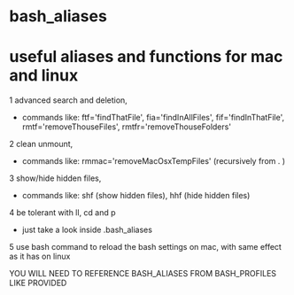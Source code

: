 bash_aliases
=============================================================
useful aliases and functions for mac and linux
=============================================================

1 advanced search and deletion, 
  - commands like: ftf='findThatFile', fia='findInAllFiles', fif='findInThatFile', rmtf='removeThouseFiles', rmtfr='removeThouseFolders'

2 clean unmount, 
  - commands like: rmmac='removeMacOsxTempFiles' (recursively from . )

3 show/hide hidden files,
  - commands like: shf (show hidden files), hhf (hide hidden files)

4 be tolerant with ll, cd and p
  - just take a look inside .bash_aliases

5 use bash command to reload the bash settings on mac, with same effect as it has on linux

YOU WILL NEED TO REFERENCE BASH_ALIASES FROM BASH_PROFILES LIKE PROVIDED
